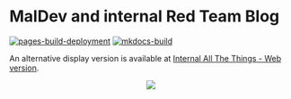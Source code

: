 # MalDev and internal Red Team Blog

[![pages-build-deployment](https://github.com/Team-Recon-Black-Ops/maldev-blog/actions/workflows/pages/pages-build-deployment/badge.svg)](https://github.com/Team-Recon-Black-Ops/maldev-blog/actions/workflows/pages/pages-build-deployment)
[![mkdocs-build](https://github.com/Team-Recon-Black-Ops/maldev-blog/actions/workflows/mkdocs-build.yml/badge.svg)](https://github.com/Team-Recon-Black-Ops/maldev-blog/actions/workflows/mkdocs-build.yml)

An alternative display version is available at [Internal All The Things - Web version](https://swisskyrepo.github.io/InternalAllTheThings/).

<p align="center">
  <img src="https://raw.githubusercontent.com/swisskyrepo/InternalAllTheThings/master/assets/banner.png">
</p>

